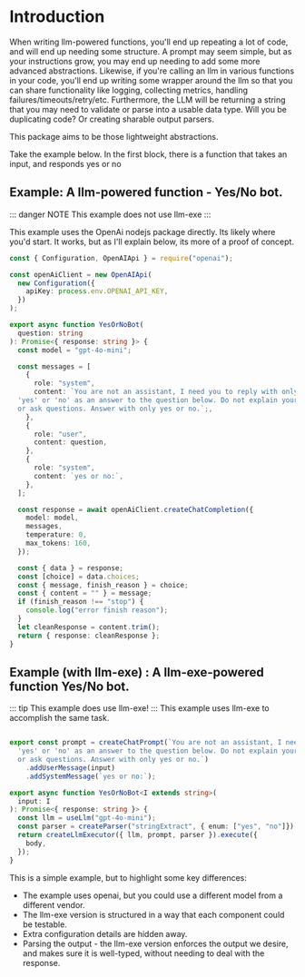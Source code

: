 # Introduction

When writing llm-powered functions, you'll end up repeating a lot of code, and will end up needing some structure. A prompt may seem simple, but as your instructions grow, you may end up needing to add some more advanced abstractions. Likewise, if you're calling an llm in various functions in your code, you'll end up writing some wrapper around the llm so that you can share functionality like logging, collecting metrics, handling failures/timeouts/retry/etc. Furthermore, the LLM will be returning a string that you may need to validate or parse into a usable data type. Will you be duplicating code? Or creating sharable output parsers.

This package aims to be those lightweight abstractions.

Take the example below. In the first block, there is a function that takes an input, and responds yes or no

##  Example: A llm-powered function - Yes/No bot.
::: danger NOTE
This example does not use llm-exe
:::

This example uses the OpenAi nodejs package directly. Its likely where you'd start. It works, but as I'll explain below, its more of a proof of concept.
```typescript
const { Configuration, OpenAIApi } = require("openai");

const openAiClient = new OpenAIApi(
  new Configuration({
    apiKey: process.env.OPENAI_API_KEY,
  })
);

export async function YesOrNoBot(
  question: string
): Promise<{ response: string }> {
  const model = "gpt-4o-mini";

  const messages = [
    {
      role: "system",
      content: `You are not an assistant, I need you to reply with only 
  'yes' or 'no' as an answer to the question below. Do not explain yourself 
  or ask questions. Answer with only yes or no.`;,
    },
    {
      role: "user",
      content: question,
    },
    {
      role: "system",
      content: `yes or no:`,
    },
  ];

  const response = await openAiClient.createChatCompletion({
    model: model,
    messages,
    temperature: 0,
    max_tokens: 160,
  });

  const { data } = response;
  const [choice] = data.choices;
  const { message, finish_reason } = choice;
  const { content = "" } = message;
  if (finish_reason !== "stop") {
    console.log("error finish reason");
  }
  let cleanResponse = content.trim();
  return { response: cleanResponse };
}
```

##  Example (with llm-exe) : A llm-exe-powered function Yes/No bot.
::: tip
This example does use llm-exe!
:::
This example uses llm-exe to accomplish the same task.
```ts

export const prompt = createChatPrompt(`You are not an assistant, I need you to reply with only 
  'yes' or 'no' as an answer to the question below. Do not explain yourself 
  or ask questions. Answer with only yes or no.`)
    .addUserMessage(input)
    .addSystemMessage(`yes or no:`);

export async function YesOrNoBot<I extends string>(
  input: I
): Promise<{ response: string }> {
  const llm = useLlm("gpt-4o-mini");
  const parser = createParser("stringExtract", { enum: ["yes", "no"]});
  return createLlmExecutor({ llm, prompt, parser }).execute({
    body,
  });
}
```

This is a simple example, but to highlight some key differences:
- The example uses openai, but you could use a different model from a different vendor.
- The llm-exe version is structured in a way that each component could be testable. 
- Extra configuration details are hidden away.
- Parsing the output - the llm-exe version enforces the output we desire, and makes sure it is well-typed, without needing to deal with the response.
